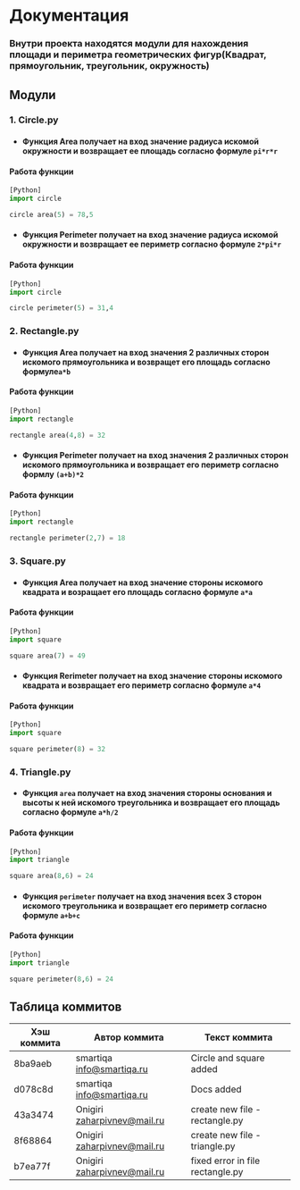 # Документация 
### Внутри проекта находятся модули для нахождения площади и периметра геометрических фигур(Квадрат, прямоугольник, треугольник, окружность)

## Модули

### 1. Circle.py
+ #### Функция Area получает на вход значение радиуса искомой окружности и возвращает ее площадь согласно формуле `pi*r*r`

#### Работа функции 
```python
[Python]
import circle

circle area(5) = 78,5
```

+ #### Функция Perimeter получает на вход значение радиуса искомой окружности и возвращает ее периметр согласно формуле `2*pi*r`

#### Работа функции
```python
[Python]
import circle

circle perimeter(5) = 31,4
```

### 2. Rectangle.py
+ #### Функция Area получает на вход значения 2 различных сторон искомого прямоугольника и возвращет его площадь согласно формуле`a*b`

#### Работа функции
```python
[Python]
import rectangle

rectangle area(4,8) = 32
```

+ #### Функция Perimeter получает на вход значения 2 различных сторон искомого прямоугольника и возвращает его периметр согласно формлу `(a+b)*2`

#### Работа функции 
```python
[Python]
import rectangle 

rectangle perimeter(2,7) = 18
```

### 3. Square.py
+ #### Функция Area получает на вход значение стороны искомого квадрата и возращает его площадь согласно формуле `a*a`

#### Работа функции 
```python
[Python]
import square

square area(7) = 49
```

+ #### Функция Rerimeter получает на вход значение стороны искомого квадрата и возвращает его периметр согласно формуле `a*4`

#### Работа функции 
```python
[Python]
import square

square perimeter(8) = 32
```

### 4. Triangle.py
+ #### Функция `area` получает на вход значения стороны основания и высоты к ней искомого треугольника и возвращает его площадь согласно формуле `a*h/2`

#### Работа функции 
```python
[Python]
import triangle

square area(8,6) = 24
```
+ #### Функция `perimeter` получает на вход значения всех 3 сторон искомого треугольника и возвращает его периметр согласно формуле `a+b+c`

#### Работа функции 
```python
[Python]
import triangle

square perimeter(8,6) = 24
```
## Таблица коммитов 

| Хэш коммита  | Автор коммита               | Текст коммита                    |
|--------------|-----------------------------|----------------------------------|
| 8ba9aeb      | smartiqa info@smartiqa.ru   | Circle and square added          |
| d078c8d      | smartiqa info@smartiqa.ru   | Docs added                       |
| 43a3474      | Onigiri zaharpivnev@mail.ru | create new file - rectangle.py   |
| 8f68864      | Onigiri zaharpivnev@mail.ru | create new file - triangle.py    |
| b7ea77f      | Onigiri zaharpivnev@mail.ru | fixed error in file rectangle.py |
